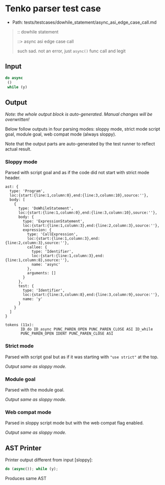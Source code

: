 # Tenko parser test case

- Path: tests/testcases/dowhile_statement/async_asi_edge_case_call.md

> :: dowhile statement
>
> ::> async asi edge case call
>
> such sad. not an error, just `async()` func call and legit

## Input

`````js
do async 
 () 
 while (y)
`````

## Output

_Note: the whole output block is auto-generated. Manual changes will be overwritten!_

Below follow outputs in four parsing modes: sloppy mode, strict mode script goal, module goal, web compat mode (always sloppy).

Note that the output parts are auto-generated by the test runner to reflect actual result.

### Sloppy mode

Parsed with script goal and as if the code did not start with strict mode header.

`````
ast: {
  type: 'Program',
  loc:{start:{line:1,column:0},end:{line:3,column:10},source:''},
  body: [
    {
      type: 'DoWhileStatement',
      loc:{start:{line:1,column:0},end:{line:3,column:10},source:''},
      body: {
        type: 'ExpressionStatement',
        loc:{start:{line:1,column:3},end:{line:2,column:3},source:''},
        expression: {
          type: 'CallExpression',
          loc:{start:{line:1,column:3},end:{line:2,column:3},source:''},
          callee: {
            type: 'Identifier',
            loc:{start:{line:1,column:3},end:{line:1,column:8},source:''},
            name: 'async'
          },
          arguments: []
        }
      },
      test: {
        type: 'Identifier',
        loc:{start:{line:3,column:8},end:{line:3,column:9},source:''},
        name: 'y'
      }
    }
  ]
}

tokens (11x):
       ID_do ID_async PUNC_PAREN_OPEN PUNC_PAREN_CLOSE ASI ID_while
       PUNC_PAREN_OPEN IDENT PUNC_PAREN_CLOSE ASI
`````

### Strict mode

Parsed with script goal but as if it was starting with `"use strict"` at the top.

_Output same as sloppy mode._

### Module goal

Parsed with the module goal.

_Output same as sloppy mode._

### Web compat mode

Parsed in sloppy script mode but with the web compat flag enabled.

_Output same as sloppy mode._

## AST Printer

Printer output different from input [sloppy]:

````js
do (async()); while (y);
````

Produces same AST
